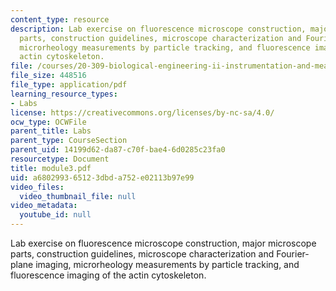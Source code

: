 ```yaml
---
content_type: resource
description: Lab exercise on fluorescence microscope construction, major microscope
  parts, construction guidelines, microscope characterization and Fourier-plane imaging,
  microrheology measurements by particle tracking, and fluorescence imaging of the
  actin cytoskeleton.
file: /courses/20-309-biological-engineering-ii-instrumentation-and-measurement-fall-2006/a680299365123dbda752e02113b97e99_module3.pdf
file_size: 448516
file_type: application/pdf
learning_resource_types:
- Labs
license: https://creativecommons.org/licenses/by-nc-sa/4.0/
ocw_type: OCWFile
parent_title: Labs
parent_type: CourseSection
parent_uid: 14199d62-da87-c70f-bae4-6d0285c23fa0
resourcetype: Document
title: module3.pdf
uid: a6802993-6512-3dbd-a752-e02113b97e99
video_files:
  video_thumbnail_file: null
video_metadata:
  youtube_id: null
---
```

Lab exercise on fluorescence microscope construction, major microscope parts, construction guidelines, microscope characterization and Fourier-plane imaging, microrheology measurements by particle tracking, and fluorescence imaging of the actin cytoskeleton.